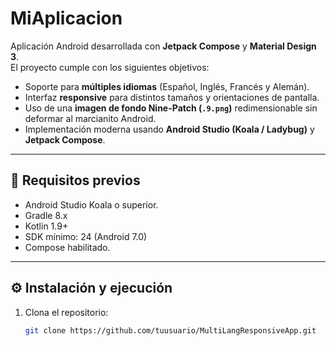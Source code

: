 ﻿# MiAplicacion
 
Aplicación Android desarrollada con **Jetpack Compose** y **Material Design 3**.  
El proyecto cumple con los siguientes objetivos:

- Soporte para **múltiples idiomas** (Español, Inglés, Francés y Alemán).  
- Interfaz **responsive** para distintos tamaños y orientaciones de pantalla.  
- Uso de una **imagen de fondo Nine-Patch (`.9.png`)** redimensionable sin deformar al marcianito Android.  
- Implementación moderna usando **Android Studio (Koala / Ladybug)** y **Jetpack Compose**.

---

## 🧩 Requisitos previos

- Android Studio Koala o superior.  
- Gradle 8.x  
- Kotlin 1.9+  
- SDK mínimo: 24 (Android 7.0)  
- Compose habilitado.

---

## ⚙️ Instalación y ejecución

1. Clona el repositorio:
   ```bash
   git clone https://github.com/tuusuario/MultiLangResponsiveApp.git

